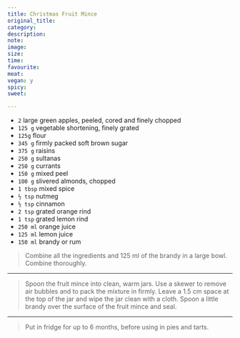 ```yaml
---
title: Christmas Fruit Mince
original_title:
category:
description:
note:
image:
size:
time:
favourite:
meat:
vegan: y
spicy:
sweet:

---
```


* `2` large green apples, peeled, cored and finely chopped
* `125 g` vegetable shortening, finely grated
* `125g` flour
* `345 g` firmly packed soft brown sugar
* `375 g` raisins
* `250 g` sultanas
* `250 g` currants
* `150 g` mixed peel
* `100 g` slivered almonds, chopped
* `1 tbsp` mixed spice
* `½ tsp` nutmeg
* `½ tsp` cinnamon
* `2 tsp` grated orange rind
* `1 tsp` grated lemon rind
* `250 ml` orange juice
* `125 ml` lemon juice
* `150 ml` brandy or rum


>Combine all the ingredients and 125 ml of the brandy in a large bowl. Combine thoroughly.

---

>Spoon the fruit mince into clean, warm jars. Use a skewer to remove air bubbles and to pack the mixture in firmly. Leave a 1.5 cm space at the top of the jar and wipe the jar clean with a cloth. Spoon a little brandy over the surface of the fruit mince and seal.

---

>Put in fridge for up to 6 months, before using in pies and tarts.